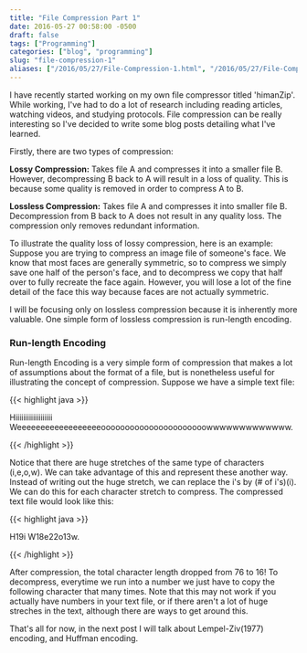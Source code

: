 ```yaml
---
title: "File Compression Part 1"
date: 2016-05-27 00:58:00 -0500
draft: false
tags: ["Programming"]
categories: ["blog", "programming"]
slug: "file-compression-1"
aliases: ["/2016/05/27/File-Compression-1.html", "/2016/05/27/File-Compression-1/"]
---
```


I have recently started working on my own file compressor titled 'himanZip'. While working,
I've had to do a lot of research including reading articles, watching videos, and studying
protocols. File compression can be really interesting so I've decided to write some blog posts
detailing what I've learned.

Firstly, there are two types of compression:

**Lossy Compression:** Takes file A and compresses it into a smaller file B. However,
decompressing B back to A will result in a loss of quality. This is because some quality is removed
in order to compress A to B.

**Lossless Compression:** Takes file A and compresses it into smaller file B. Decompression
from B back to A does not result in any quality loss. The compression only removes redundant information.

To illustrate the quality loss of lossy compression, here is an example: Suppose you are trying
to compress an image file of someone's face. We know that most faces are generally symmetric,
so to compress we simply save one half of the person's face, and to decompress we copy that half over to
fully recreate the face again. However, you will lose a lot of the fine detail of the face this way because
faces are not actually symmetric.

I will be focusing only on lossless compression because it is inherently more valuable. One simple
form of lossless compression is run-length encoding.

<h3>Run-length Encoding</h3>

Run-length Encoding is a very simple form of compression that makes a lot of assumptions about the format
of a file, but is nonetheless useful for illustrating the concept of compression. Suppose we have a simple text
file:

{{< highlight java >}}

Hiiiiiiiiiiiiiiiiiii Weeeeeeeeeeeeeeeeeeoooooooooooooooooooooowwwwwwwwwwwww.

{{< /highlight >}}

Notice that there are huge stretches of the same type of characters (i,e,o,w). We can take advantage of
this and represent these another way. Instead of writing out the huge stretch, we can replace the i's
by (# of i's)(i). We can do this for each character stretch to compress. The compressed text file would
look like this:

{{< highlight java >}}

H19i W18e22o13w.

{{< /highlight >}}

After compression, the total character length dropped from 76 to 16! To decompress, everytime we run into a
number we just have to copy the following character that many times. Note that this may not work if you actually
have numbers in your text file, or if there aren't a lot of huge streches in the text, although there are ways to
get around this.

That's all for now, in the next post I will talk about Lempel-Ziv(1977) encoding, and Huffman encoding.
